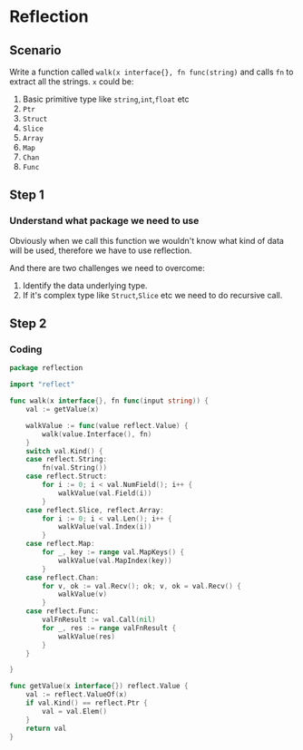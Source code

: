 # Reflection

## Scenario

Write a function called `walk(x interface{}, fn func(string)` and calls `fn` to extract all the strings. `x` could be:

1. Basic primitive type like `string`,`int`,`float` etc
2. `Ptr`
3. `Struct`
4. `Slice`
5. `Array`
6. `Map`
7. `Chan`
8. `Func`

## Step 1

### Understand what package we need to use

Obviously when we call this function we wouldn't know what kind of data will be used, therefore we have to use
reflection.

And there are two challenges we need to overcome:

1. Identify the data underlying type.
2. If it's complex type like `Struct`,`Slice` etc we need to do recursive call.

## Step 2

### Coding

```go
package reflection

import "reflect"

func walk(x interface{}, fn func(input string)) {
	val := getValue(x)

	walkValue := func(value reflect.Value) {
		walk(value.Interface(), fn)
	}
	switch val.Kind() {
	case reflect.String:
		fn(val.String())
	case reflect.Struct:
		for i := 0; i < val.NumField(); i++ {
			walkValue(val.Field(i))
		}
	case reflect.Slice, reflect.Array:
		for i := 0; i < val.Len(); i++ {
			walkValue(val.Index(i))
		}
	case reflect.Map:
		for _, key := range val.MapKeys() {
			walkValue(val.MapIndex(key))
		}
	case reflect.Chan:
		for v, ok := val.Recv(); ok; v, ok = val.Recv() {
			walkValue(v)
		}
	case reflect.Func:
		valFnResult := val.Call(nil)
		for _, res := range valFnResult {
			walkValue(res)
		}
	}

}

func getValue(x interface{}) reflect.Value {
	val := reflect.ValueOf(x)
	if val.Kind() == reflect.Ptr {
		val = val.Elem()
	}
	return val
}

```